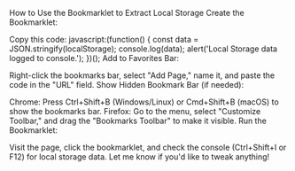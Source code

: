 How to Use the Bookmarklet to Extract Local Storage
Create the Bookmarklet:

Copy this code:
javascript:(function() { const data = JSON.stringify(localStorage); console.log(data); alert('Local Storage data logged to console.'); })();
Add to Favorites Bar:

Right-click the bookmarks bar, select "Add Page," name it, and paste the code in the "URL" field.
Show Hidden Bookmark Bar (if needed):

Chrome: Press Ctrl+Shift+B (Windows/Linux) or Cmd+Shift+B (macOS) to show the bookmarks bar.
Firefox: Go to the menu, select "Customize Toolbar," and drag the "Bookmarks Toolbar" to make it visible.
Run the Bookmarklet:

Visit the page, click the bookmarklet, and check the console (Ctrl+Shift+I or F12) for local storage data.
Let me know if you'd like to tweak anything!
